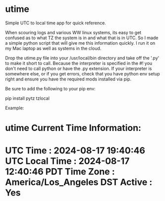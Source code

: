 # utime
Simple UTC to local time app for quick reference.


When scouring logs and various WW linux systems, its easy to get confused as to what TZ the system is in and what that is in UTC. So I made a simple python script that will give me this information quickly. I run it on my Mac laptop as well as systems in the cloud.

Drop the utime.py file into your /usr/local/bin directory and take off the '.py' to make it short to call. Because the interpreter is specified in the #! you don't need to call python or have the .py extension. If your interpreter is somewhere else, or if you get errors, check that you have python env setup right and ensure you have the required mods installed via pip.

Be sure to add the following to your pip env:

pip install pytz tzlocal



Example:

utime
Current Time Information:
==============================
UTC Time     : 2024-08-17 19:40:46 UTC
Local Time   : 2024-08-17 12:40:46 PDT
Time Zone    : America/Los_Angeles
DST Active   : Yes
==============================


